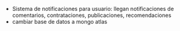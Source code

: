 - Sistema de notificaciones para usuario: llegan notificaciones de comentarios, contrataciones, publicaciones, recomendaciones
- cambiar base de datos a mongo atlas 

